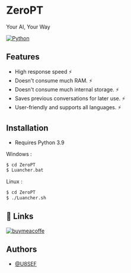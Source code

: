 
# ZeroPT

Your AI, Your Way




[![Python](https://img.shields.io/badge/Python-3.9-blue)](https://python.org)


## Features

- High response speed ⚡
- Doesn't consume much RAM. ⚡
- Doesn't consume much internal storage. ⚡
- Saves previous conversations for later use. ⚡
- User-friendly and supports all languages. ⚡


## Installation

- Requires Python 3.9

Windows : 
```cmd
$ cd ZeroPT
$ Luancher.bat
```

Linux : 

```sh
$ cd ZeroPT
$ ./Luancher.sh
```
    
## 🔗 Links
[![buymeacoffe](https://www.buymeacoffee.com/assets/img/custom_images/orange_img.png)](https://www.buymeacoffee.com/u8sef)


## Authors

- [@U8SEF](https://www.github.com/U8SEF)

